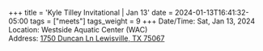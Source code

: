 +++
title = 'Kyle Tilley Invitational | Jan 13'
date = 2024-01-13T16:41:32-05:00
tags = ["meets"]
tags_weight = 9
+++
Date/Time: Sat, Jan 13, 2024    
Location: Westside Aquatic Center (WAC)    
Address: [1750 Duncan Ln Lewisville, TX 75067](http://maps.google.com/maps?q=1750+DUNCAN+LN+LEWISVILLE%2C+TX+75067) 